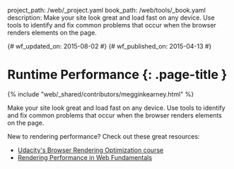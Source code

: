 project_path: /web/_project.yaml
book_path: /web/tools/_book.yaml
description: Make your site look great and load fast on any device. Use tools to identify and fix common problems that occur when the browser renders elements on the page.

{# wf_updated_on: 2015-08-02 #}
{# wf_published_on: 2015-04-13 #}

# Runtime Performance {: .page-title }

{% include "web/_shared/contributors/megginkearney.html" %}

Make your site look great and load fast on any device. Use tools to identify and fix common problems that occur when the browser renders elements on the page.

New to rendering performance? Check out these great resources:

* [Udacity's Browser Rendering Optimization course](https://www.udacity.com/course/browser-rendering-optimization--ud860)
* [Rendering Performance in Web Fundamentals](/web/fundamentals/performance/rendering/)
